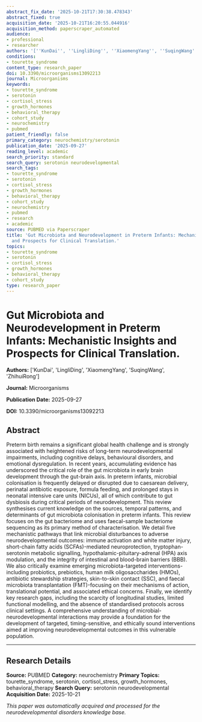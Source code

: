 ```yaml
---
abstract_fix_date: '2025-10-21T17:30:38.478343'
abstract_fixed: true
acquisition_date: '2025-10-21T16:20:55.044916'
acquisition_method: paperscraper_automated
audience:
- professional
- researcher
authors: '[''KunDai'', ''LingliDing'', ''XiaomengYang'', ''SuqingWang'', ''ZhihuiRong'']'
conditions:
- tourette_syndrome
content_type: research_paper
doi: 10.3390/microorganisms13092213
journal: Microorganisms
keywords:
- tourette_syndrome
- serotonin
- cortisol_stress
- growth_hormones
- behavioral_therapy
- cohort_study
- neurochemistry
- pubmed
patient_friendly: false
primary_category: neurochemistry/serotonin
publication_date: '2025-09-27'
reading_level: academic
search_priority: standard
search_query: serotonin neurodevelopmental
search_tags:
- tourette_syndrome
- serotonin
- cortisol_stress
- growth_hormones
- behavioral_therapy
- cohort_study
- neurochemistry
- pubmed
- research
- academic
source: PUBMED via Paperscraper
title: 'Gut Microbiota and Neurodevelopment in Preterm Infants: Mechanistic Insights
  and Prospects for Clinical Translation.'
topics:
- tourette_syndrome
- serotonin
- cortisol_stress
- growth_hormones
- behavioral_therapy
- cohort_study
type: research_paper
---
```


# Gut Microbiota and Neurodevelopment in Preterm Infants: Mechanistic Insights and Prospects for Clinical Translation.

**Authors:** ['KunDai', 'LingliDing', 'XiaomengYang', 'SuqingWang', 'ZhihuiRong']

**Journal:** Microorganisms

**Publication Date:** 2025-09-27

**DOI:** 10.3390/microorganisms13092213

## Abstract

Preterm birth remains a significant global health challenge and is strongly associated with heightened risks of long-term neurodevelopmental impairments, including cognitive delays, behavioural disorders, and emotional dysregulation. In recent years, accumulating evidence has underscored the critical role of the gut microbiota in early brain development through the gut-brain axis. In preterm infants, microbial colonisation is frequently delayed or disrupted due to caesarean delivery, perinatal antibiotic exposure, formula feeding, and prolonged stays in neonatal intensive care units (NICUs), all of which contribute to gut dysbiosis during critical periods of neurodevelopment. This review synthesises current knowledge on the sources, temporal patterns, and determinants of gut microbiota colonisation in preterm infants. This review focuses on the gut bacteriome and uses faecal-sample bacteriome sequencing as its primary method of characterisation. We detail five mechanistic pathways that link microbial disturbances to adverse neurodevelopmental outcomes: immune activation and white matter injury, short-chain fatty acids (SCFAs)-mediated neuroprotection, tryptophan-serotonin metabolic signalling, hypothalamic-pituitary-adrenal (HPA) axis modulation, and the integrity of intestinal and blood-brain barriers (BBB). We also critically examine emerging microbiota-targeted interventions-including probiotics, prebiotics, human milk oligosaccharides (HMOs), antibiotic stewardship strategies, skin-to-skin contact (SSC), and faecal microbiota transplantation (FMT)-focusing on their mechanisms of action, translational potential, and associated ethical concerns. Finally, we identify key research gaps, including the scarcity of longitudinal studies, limited functional modelling, and the absence of standardised protocols across clinical settings. A comprehensive understanding of microbial-neurodevelopmental interactions may provide a foundation for the development of targeted, timing-sensitive, and ethically sound interventions aimed at improving neurodevelopmental outcomes in this vulnerable population.

---

## Research Details

**Source:** PUBMED
**Category:** neurochemistry
**Primary Topics:** tourette_syndrome, serotonin, cortisol_stress, growth_hormones, behavioral_therapy
**Search Query:** serotonin neurodevelopmental
**Acquisition Date:** 2025-10-21

*This paper was automatically acquired and processed for the neurodevelopmental disorders knowledge base.*

